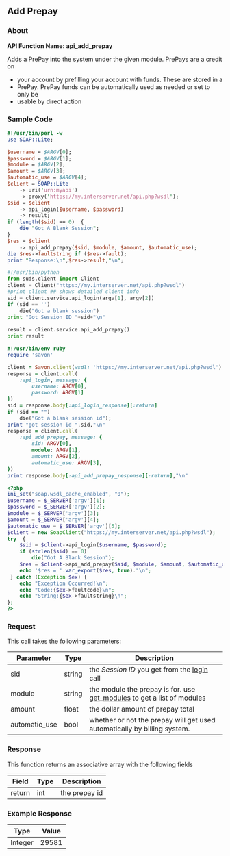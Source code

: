 
## Add Prepay

### About

**API Function Name: api_add_prepay**

Adds a PrePay into the system under the given module.    PrePays are a credit on
* your account by prefilling  your account with funds.   These are stored in a
* PrePay.    PrePay funds can be automatically used as needed or set to only be
* usable by direct action


### Sample Code

```perl
#!/usr/bin/perl -w
use SOAP::Lite;

$username = $ARGV[0];
$password = $ARGV[1];
$module = $ARGV[2];
$amount = $ARGV[3];
$automatic_use = $ARGV[4];
$client = SOAP::Lite
	-> uri('urn:myapi')
	-> proxy('https://my.interserver.net/api.php?wsdl');
$sid = $client
	-> api_login($username, $password)
	-> result;
if (length($sid) == 0)  {
	die "Got A Blank Session";
} 
$res = $client
	-> api_add_prepay($sid, $module, $amount, $automatic_use);
die $res->faultstring if ($res->fault);
print "Response:\n",$res->result,"\n";

```

```python
#!/usr/bin/python
from suds.client import Client
client = Client("https://my.interserver.net/api.php?wsdl")
#print client ## shows detailed client info
sid = client.service.api_login(argv[1], argv[2])
if (sid == '')
	die("Got a blank session")
print "Got Session ID "+sid+"\n"
  
result = client.service.api_add_prepay()
print result

```

```ruby
#!/usr/bin/env ruby
require 'savon'

client = Savon.client(wsdl: 'https://my.interserver.net/api.php?wsdl')
response = client.call(
	:api_login, message: {
		username: ARGV[0],
		password: ARGV[1]
})
sid = response.body[:api_login_response][:return]
if (sid == "")
	die("Got a blank session id");
print "got session id ",sid,"\n"
response = client.call(
	:api_add_prepay, message: { 
		sid: ARGV[0], 
		module: ARGV[1], 
		amount: ARGV[2], 
		automatic_use: ARGV[3], 
})
print response.body[:api_add_prepay_response][:return],"\n"

```

```php
<?php
ini_set("soap.wsdl_cache_enabled", "0");
$username = $_SERVER['argv'][1];
$password = $_SERVER['argv'][2];
$module = $_SERVER['argv'][3];
$amount = $_SERVER['argv'][4];
$automatic_use = $_SERVER['argv'][5];
$client = new SoapClient("https://my.interserver.net/api.php?wsdl");
try  { 
	$sid = $client->api_login($username, $password);
	if (strlen($sid) == 0)
		die("Got A Blank Session");
	$res = $client->api_add_prepay($sid, $module, $amount, $automatic_use);
	echo '$res = '.var_export($res, true)."\n";
 } catch (Exception $ex) {
	echo "Exception Occurred!\n";
	echo "Code:{$ex->faultcode}\n";
	echo "String:{$ex->faultstring}\n";
}; 
?>
```



### Request

This call takes the following parameters:

Parameter|Type|Description
---------|----|-----------
sid|string|the *Session ID* you get from the [login](#login) call
module|string|the module the prepay is for. use [get_modules](#get_modules) to get a list of modules
amount|float|the dollar amount of prepay total
automatic_use|bool|whether or not the prepay will get used automatically by billing system.


### Response

This function returns an associative array with the following fields

Field|Type|Description
-----|----|-----------
return|int|the prepay id


### Example Response

<table>
	<thead>
		<tr>
			<th>Type</th>
			<th>Value</th>
		</tr>
	</thead>
	<tbody>
		<tr>
			<td>Integer</td>
			<td>29581</td>
		</tr>
	</tbody>
</table>



